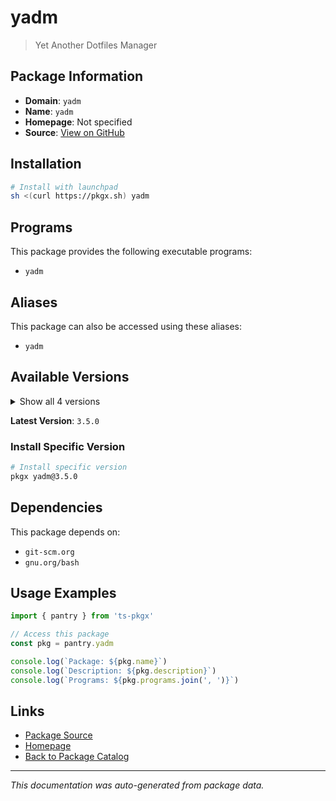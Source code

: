 # yadm

> Yet Another Dotfiles Manager

## Package Information

- **Domain**: `yadm`
- **Name**: `yadm`
- **Homepage**: Not specified
- **Source**: [View on GitHub](https://github.com/pkgxdev/pantry/tree/main/projects/yadm.io/package.yml)

## Installation

```bash
# Install with launchpad
sh <(curl https://pkgx.sh) yadm
```

## Programs

This package provides the following executable programs:

- `yadm`

## Aliases

This package can also be accessed using these aliases:

- `yadm`

## Available Versions

<details>
<summary>Show all 4 versions</summary>

- `3.5.0`, `3.4.0`, `3.3.0`, `3.2.2`

</details>

**Latest Version**: `3.5.0`

### Install Specific Version

```bash
# Install specific version
pkgx yadm@3.5.0
```

## Dependencies

This package depends on:

- `git-scm.org`
- `gnu.org/bash`

## Usage Examples

```typescript
import { pantry } from 'ts-pkgx'

// Access this package
const pkg = pantry.yadm

console.log(`Package: ${pkg.name}`)
console.log(`Description: ${pkg.description}`)
console.log(`Programs: ${pkg.programs.join(', ')}`)
```

## Links

- [Package Source](https://github.com/pkgxdev/pantry/tree/main/projects/yadm.io/package.yml)
- [Homepage](#)
- [Back to Package Catalog](../package-catalog.md)

---

*This documentation was auto-generated from package data.*
